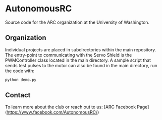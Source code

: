 # AutonomousRC
Source code for the ARC organization at the University of Washington. 

## Organization
Individual projects are placed in subdirectories within the main repository.
The entry-point to communicating with the Servo Shield is the PWMController
class located in the main directory. A sample script that sends test pulses
to the motor can also be found in the main directory, run the code with:
```bash
python demo.py
```

## Contact
To learn more about the club or reach out to us:
[ARC Facebook Page]
(https://www.facebook.com/AutonomousRC/)

